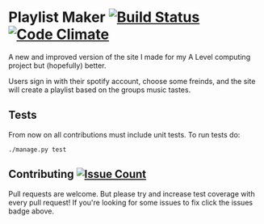 # Playlist Maker [![Build Status](https://travis-ci.org/Mascros/playlist-maker.svg?branch=master)](https://travis-ci.org/Mascros/playlist-maker) [![Code Climate](https://codeclimate.com/github/Mascros/playlist-maker/badges/gpa.svg)](https://codeclimate.com/github/Mascros/playlist-maker)
A new and improved version of the site I made for my A Level computing project but (hopefully) better.

Users sign in with their spotify account, choose some freinds, and the site will create a playlist based on the groups music tastes.

## Tests
From now on all contributions must include unit tests.
To run tests do:
```
./manage.py test
```

## Contributing [![Issue Count](https://codeclimate.com/github/Mascros/playlist-maker/badges/issue_count.svg)](https://codeclimate.com/github/Mascros/playlist-maker)
Pull requests are welcome. But please try and increase test coverage with every pull request!
If you're looking for some issues to fix click the issues badge above.
